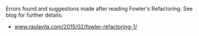 Errors found and suggestions made after reading Fowler's Refactoring. See blog for further details:

* www.raulavila.com/2015/02/fowler-refactoring-1/